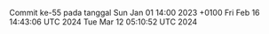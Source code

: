 Commit ke-55 pada tanggal Sun Jan 01 14:00 2023 +0100
Fri Feb 16 14:43:06 UTC 2024
Tue Mar 12 05:10:52 UTC 2024
